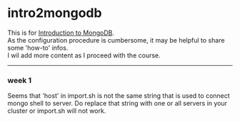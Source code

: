 # intro2mongodb

This is for [Introduction to MongoDB](https://www.coursera.org/learn/introduction-mongodb/home/welcome).  
As the configuration procedure is cumbersome, it may be helpful to share some 'how-to' infos.   
I wil add more content as I proceed with the course.

-----
### week 1
Seems that 'host' in import.sh is not the same string that is used to connect mongo shell to server.
Do replace that string with one or all servers in your cluster or import.sh will not work.
